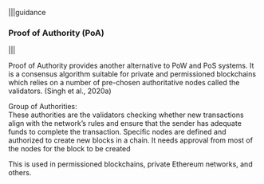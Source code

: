 |||guidance
### Proof of Authority (PoA)

|||



Proof of Authority provides another alternative to PoW and PoS systems. It is a consensus algorithm suitable for private and permissioned blockchains which relies on a number of pre-chosen authoritative nodes called the validators. (Singh et al., 2020a)

Group of Authorities:  
These authorities are the validators checking whether new transactions align with the network’s rules and ensure that the sender has adequate funds to complete the transaction. Specific nodes are defined and authorized to create new blocks in a chain. It needs approval from most of the nodes for the block to be created

This is used in permissioned blockchains, private Ethereum networks, and others.
